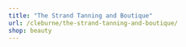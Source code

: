 ```yaml
---
title: "The Strand Tanning and Boutique"
url: /cleburne/the-strand-tanning-and-boutique/
shop: beauty
---
```

